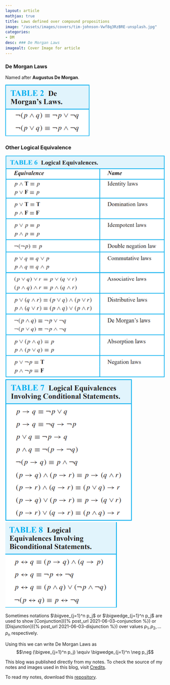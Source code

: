 ```yaml
---
layout: article
mathjax: true
title: Laws defined over compound propositions
image: "/assets/images/covers/tim-johnson-Vwf8q3RzBRE-unsplash.jpg"
categories:
- DM
desc: ### De Morgan Laws 
imagealt: Cover Image for article
---
```


### De Morgan Laws
Named after <b>Augustus De Morgan</b>.

<img src="../assets/images/posts/Pasted image 20210603181313.png"/>

### Other Logical Equivalence
<img src="../assets/images/posts/Pasted image 20210603181346.png"/>

<img src="../assets/images/posts/Pasted image 20210603181518.png"/>

<img src="../assets/images/posts/Pasted image 20210603181532.png"/>

Sometimes notations $\bigvee_{j=1}^n p_j$ or $\bigwedge_{j=1}^n p_j$ are used to show [Conjunction]({% post_url 2021-06-03-conjunction %}) or [Disjunction]({% post_url 2021-06-03-disjunction %}) over values $p_1, p_2, \dots p_n$ respectively.





















































































































































































































































































































































































































Using this we can write De Morgan Laws as
$$\neg (\bigvee_{j=1}^n p_j) \equiv \bigwedge_{j=1}^n \neg p_j$$





















































































































































































































































































































































































































This blog was published directly from my notes.
To check the source of my notes and images used in this blog, visit <a href="/credits.html" target="_blank">Credits</a>.

To read my notes, download this <a href="https://github.com/bovem/CS" target="blank">repository</a>.